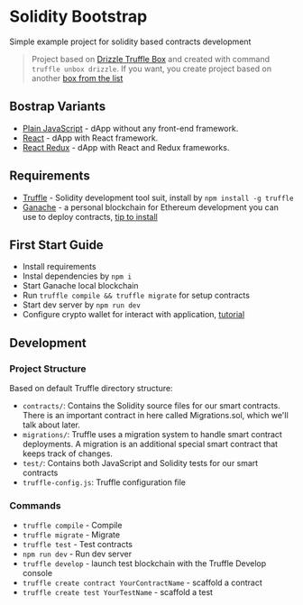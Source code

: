 # Solidity Bootstrap

Simple example project for solidity based contracts development

> Project based on [Drizzle Truffle Box](https://trufflesuite.com/boxes/drizzle/) and created with command `truffle unbox drizzle`. If you want, you create project based on another [box from the list](https://trufflesuite.com/boxes/)

## Bostrap Variants

* [Plain JavaScript](https://github.com/LeoVS09/solidity-bootstrap/tree/plain-javascript) - dApp without any front-end framework.
* [React](https://github.com/LeoVS09/solidity-bootstrap/tree/react) - dApp with React framework.
* [React Redux](https://github.com/LeoVS09/solidity-bootstrap/tree/react-redux) - dApp with React and Redux frameworks.

## Requirements

* [Truffle](https://github.com/trufflesuite/truffle) - Solidity development tool suit, install by `npm install -g truffle`
* [Ganache](https://trufflesuite.com/ganache/) - a personal blockchain for Ethereum development you can use to deploy contracts, [tip to install](https://gist.github.com/GoodnessEzeokafor/e3a2665bb482addbb603269428424967)

## First Start Guide

* Install requirements
* Instal dependencies by `npm i`
* Start Ganache local blockchain
* Run `truffle compile && truffle migrate` for setup contracts
* Start dev server by `npm run dev`
* Configure crypto wallet for interact with application, [tutorial](https://trufflesuite.com/tutorial/index.html#interacting-with-the-dapp-in-a-browser)

## Development

### Project Structure

Based on default Truffle directory structure:

* `contracts/`: Contains the Solidity source files for our smart contracts. There is an important contract in here called Migrations.sol, which we'll talk about later.
* `migrations/`: Truffle uses a migration system to handle smart contract deployments. A migration is an additional special smart contract that keeps track of changes.
* `test/`: Contains both JavaScript and Solidity tests for our smart contracts
* `truffle-config.js`: Truffle configuration file

### Commands

* `truffle compile` - Compile
* `truffle migrate` - Migrate
* `truffle test` - Test contracts
* `npm run dev` - Run dev server
* `truffle develop` - launch test blockchain with the Truffle Develop console
* `truffle create contract YourContractName` - scaffold a contract
* `truffle create test YourTestName` - scaffold a test
